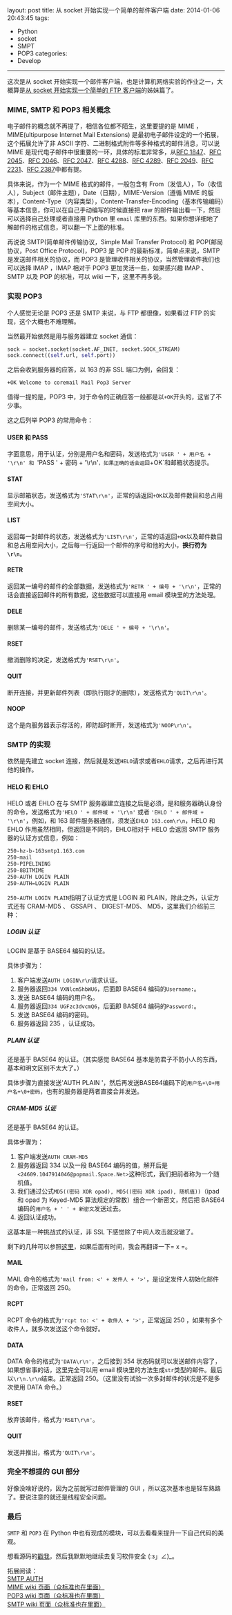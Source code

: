 layout: post
title: 从 socket 开始实现一个简单的邮件客户端
date: 2014-01-06 20:43:45
tags: 
- Python
- socket
- SMPT
- POP3
categories:
- Develop
---

这次是从 socket 开始实现一个邮件客户端，也是计算机网络实验的作业之一，大概算是[从 socket 开始实现一个简单的 FTP 客户端](http://blog.brickgao.com/2014/01/05/ftp-from-socket.html)的姊妹篇了。

<!-- more -->

### MIME, SMTP 和 POP3 相关概念

电子邮件的概念就不再提了，相信各位都不陌生，这里要提的是 MIME ， MIME(ultipurpose Internet Mail Extensions) 是最初电子邮件设定的一个拓展，这个拓展允许了非 ASCII 字符、二进制格式附件等多种格式的邮件消息，可以说 MIME 是现代电子邮件中很重要的一环，具体的标准非常多，从[RFC 1847](http://tools.ietf.org/html/rfc1847)、[RFC 2045](http://tools.ietf.org/html/rfc2045)、[RFC 2046](http://tools.ietf.org/html/rfc2046)、[RFC 2047](http://tools.ietf.org/html/rfc2047)、[RFC 4288](http://tools.ietf.org/html/rfc4288)、[RFC 4289](http://tools.ietf.org/html/rfc4289)、[RFC 2049](http://tools.ietf.org/html/rfc2049)、[RFC 2231](http://tools.ietf.org/html/rfc2231)、[RFC 2387](http://tools.ietf.org/html/rfc2387)中都有提。

具体来说，作为一个 MIME 格式的邮件，一般包含有 From（发信人），To（收信人），Subject（邮件主题），Date（日期），MIME-Version（遵循 MIME 的版本），Content-Type（内容类型），Content-Transfer-Encoding（基本传输编码）等基本信息，你可以在自己手动编写的时候直接把 raw 的邮件输出看一下，然后可以选择自己处理或者直接用 Python 里 `email` 库里的东西。如果你想详细地了解邮件的格式信息，可以翻一下上面的标准。

再说说 SMTP(简单邮件传输协议，Simple Mail Transfer Protocol) 和 POP(邮局协议，Post Office Protocol)，POP3 是 POP 的最新标准，简单点来说，SMTP 是发送邮件相关的协议，而 POP3 是管理收件相关的协议，当然管理收件我们也可以选择 IMAP ，IMAP 相对于 POP3 更加灵活一些，如果感兴趣 IMAP 、 SMTP 以及 POP 的标准，可以 wiki 一下，这里不再多说。

### 实现 POP3

个人感觉无论是 POP3 还是 SMTP 来说，与 FTP 都很像，如果看过 FTP 的实现，这个大概也不难理解。

当然最开始依然是用与服务器建立 socket 通信：

``` python
sock = socket.socket(socket.AF_INET, socket.SOCK_STREAM)
sock.connect((self.url, self.port))
```

之后会收到服务器的应答，以 163 的非 SSL 端口为例，会回复：

``` bash
+OK Welcome to coremail Mail Pop3 Server
```

值得一提的是，POP3 中，对于命令的正确应答一般都是以`+OK`开头的，这省了不少事。

这之后列举 POP3 的常用命令：

#### USER 和 PASS

字面意思，用于认证，分别是用户名和密码，发送格式为`'USER ' + 用户名 + '\r\n' 和 `'PASS ' + 密码 + '\r\n'`，如果正确的话会返回`+OK`和邮箱状态提示。

#### STAT

显示邮箱状态，发送格式为`'STAT\r\n'`，正常的话返回`+OK`以及邮件数目和总占用空间大小。

#### LIST

返回每一封邮件的状态，发送格式为`'LIST\r\n'`，正常的话返回`+OK`以及邮件数目和总占用空间大小，之后每一行返回一个邮件的序号和他的大小，**换行符为`\r\n`**。

#### RETR

返回某一编号的邮件的全部数据，发送格式为`'RETR ' + 编号 + '\r\n'`，正常的话会直接返回邮件的所有数据，这些数据可以直接用 email 模块里的方法处理。

#### DELE

删除某一编号的邮件，发送格式为`'DELE ' + 编号 + '\r\n'`。

#### RSET

撤消删除的决定，发送格式为`'RSET\r\n'`。

#### QUIT

断开连接，并更新邮件列表（即执行刚才的删除），发送格式为`'QUIT\r\n'`。

#### NOOP

这个是向服务器表示存活的，即防超时断开，发送格式为`'NOOP\r\n'`。

### SMTP 的实现

依然是先建立 socket 连接，然后就是发送`HELO`请求或者`EHLO`请求，之后再进行其他的操作。

#### HELO 和 EHLO

HELO 或者 EHLO 在与 SMTP 服务器建立连接之后是必须，是和服务器确认身份的命令，发送格式为`'HELO ' + 邮件域 + '\r\n'` 或者 `'EHLO ' + 邮件域 + '\r\n'`，例如，和 163 邮件服务器通信，须发送`EHLO 163.com\r\n`，HELO 和 EHLO 作用虽然相同，但返回是不同的，EHLO相对于 HELO 会返回 SMTP 服务器的认证方式信息，例如：

``` bash
250-hz-b-163smtp1.163.com
250-mail
250-PIPELINING
250-8BITMIME
250-AUTH LOGIN PLAIN
250-AUTH=LOGIN PLAIN
```

`250-AUTH LOGIN PLAIN`指明了认证方式是 LOGIN 和 PLAIN，除此之外，认证方式还有 CRAM-MD5 、 GSSAPI 、 DIGEST-MD5、 MD5，这里我们介绍前三种：

##### LOGIN 认证

LOGIN 是基于 BASE64 编码的认证。

具体步骤为：

1. 客户端发送`AUTH LOGIN\r\n`请求认证。
2. 服务器返回`334 VXNlcm5hbWU6`，后面即 BASE64 编码的`Username:`。
3. 发送 BASE64 编码的用户名。
4. 服务器返回`334 UGFzc3dvcmQ6`，后面即 BASE64 编码的`Password:`。
5. 发送 BASE64 编码的密码。
6. 服务器返回 235 ，认证成功。

##### PLAIN 认证

还是基于 BASE64 的认证。（其实感觉 BASE64 基本是防君子不防小人的东西，基本和明文区别不太大了。）

具体步骤为直接发送'AUTH PLAIN '，然后再发送BASE64编码下的`用户名+\0+用户名+\0+密码`，也有的服务器是两者直接合并发送。

##### CRAM-MD5 认证

还是基于 BASE64 的认证。

具体步骤为：

1. 客户端发送`AUTH CRAM-MD5`
2. 服务器返回 334 以及一段 BASE64 编码的值，解开后是`<24609.1047914046@popmail.Space.Net>`这种形式，我们把前者称为一个随机值。
3. 我们通过公式`MD5((密码 XOR opad), MD5((密码 XOR ipad), 随机值))`（ipad 和 opad 为 Keyed-MD5 算法规定的常数）组合一个新密文，然后把 BASE64 编码的`用户名 + ' ' + 新密文`发送过去。
4. 返回认证成功。

这基本是一种挑战式的认证，非 SSL 下感觉除了中间人攻击就没辙了。

剩下的几种可以参照[这里](http://www.fehcom.de/qmail/smtpauth.html)，如果后面有时间，我会再翻译一下= x =。

#### MAIL

MAIL 命令的格式为`'mail from: <' + 发件人 + '>'`，是设定发件人初始化邮件的命令，正常返回 250。

#### RCPT

RCPT 命令的格式为`'rcpt to: <' + 收件人 + '>'`，正常返回 250 ，如果有多个收件人，就多次发送这个命令就好。

#### DATA

DATA 命令的格式为`'DATA\r\n'`，之后接到 354 状态码就可以发送邮件内容了，如果想省事的话，这里完全可以用 email 模块里的方法生成`str`类型的邮件。最后以`\r\n.\r\n`结束。正常返回 250。（这里没有试验一次多封邮件的状况是不是多次使用 DATA 命令。）

#### RSET

放弃该邮件，格式为`'RSET\r\n'`。

#### QUIT

发送并推出，格式为`'QUIT\r\n'`。

### 完全不想提的 GUI 部分

好像没啥好说的，因为之前就写过邮件管理的 GUI ，所以这次基本也是轻车熟路了。要说注意的就还是线程安全问题。

### 最后

`SMTP` 和 `POP3` 在 Python 中也有现成的模块，可以去看看来提升一下自己代码的美观。

想看源码的[戳我](https://github.com/brickgao/SimpleMail)，然后我默默地继续去复习软件安全 (:з」∠)_。

拓展阅读：  
[SMTP AUTH](http://www.fehcom.de/qmail/smtpauth.html)  
[MIME wiki 页面（众标准也在里面）](http://zh.wikipedia.org/zh-cn/%E5%A4%9A%E7%94%A8%E9%80%94%E4%BA%92%E8%81%AF%E7%B6%B2%E9%83%B5%E4%BB%B6%E6%93%B4%E5%B1%95)  
[POP3 wiki 页面（众标准也在里面）](http://zh.wikipedia.org/zh-cn/%E9%83%B5%E5%B1%80%E5%8D%94%E5%AE%9A)  
[SMTP wiki 页面（众标准也在里面）](http://zh.wikipedia.org/wiki/%E7%AE%80%E5%8D%95%E9%82%AE%E4%BB%B6%E4%BC%A0%E8%BE%93%E5%8D%8F%E8%AE%AE)  

